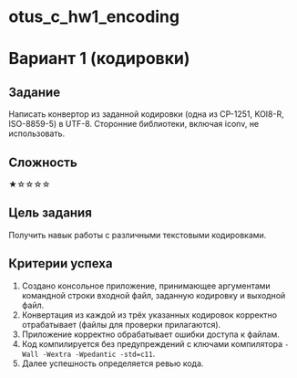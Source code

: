 # otus_c_hw1_encoding


# Вариант 1 (кодировки)

## Задание

Написать конвертор из заданной кодировки (одна из CP-1251, KOI8-R,
ISO-8859-5) в UTF-8. Сторонние библиотеки, включая iconv, не
использовать.

## Сложность

★☆☆☆☆

## Цель задания

Получить навык работы с различными текстовыми кодировками.

## Критерии успеха

1. Создано консольное приложение, принимающее аргументами командной строки входной файл, заданную кодировку и выходной файл.
2. Конвертация из каждой из трёх указанных кодировок корректно отрабатывает (файлы для проверки прилагаются).
3. Приложение корректно обрабатывает ошибки доступа к файлам.
4. Код компилируется без предупреждений с ключами компилятора `-Wall -Wextra -Wpedantic -std=c11`.
5. Далее успешность определяется ревью кода.
